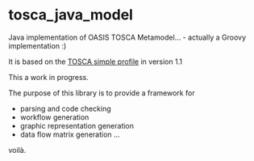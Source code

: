 # tosca_java_model

Java implementation of OASIS TOSCA Metamodel... - actually a Groovy implementation :)

It is based on the [TOSCA simple profile](http://docs.oasis-open.org/tosca/TOSCA-Simple-Profile-YAML/v1.1/TOSCA-Simple-Profile-YAML-v1.1.html) in version 1.1 

This a work in progress.

The purpose of this library is to provide a framework for 
- parsing and code checking
- workflow generation
- graphic representation generation
- data flow matrix generation
...


voilà.
